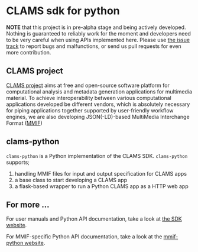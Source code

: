# CLAMS sdk for python 

**NOTE** that this project is in pre-alpha stage and being actively developed. Nothing is guaranteed to reliably work for the moment and developers need to be very careful when using APIs implemented here. Please use [the issue track](https://github.com/clamsproject/clams-python/issues) to report bugs and malfunctions, or send us pull requests for even more contribution. 

## CLAMS project
[CLAMS project](https://clams.ai) aims at free and open-source software platform for computational analysis and metadata generation applications for multimedia material. To achieve interoperability between various computational applications developed be different vendors, which is absolutely necessary for piping applications together supported by user-friendly workflow engines, we are also developing JSON(-LD)-based MultiMedia Interchange Format ([MMIF](https://mmif.clams.ai))

## clams-python
`clams-python` is a Python implementation of the CLAMS SDK. `clams-python` supports; 

1. handling MMIF files for input and output specification for CLAMS apps
1. a base class to start developing a CLAMS app
1. a flask-based wrapper to run a Python CLAMS app as a HTTP web app

## For more ...
For user manuals and Python API documentation, take a look at [the SDK website](https://clams.ai/clams-python).

For MMIF-specific Python API documentation, take a look at the [mmif-python website](https://clams.ai/mmif-python).
